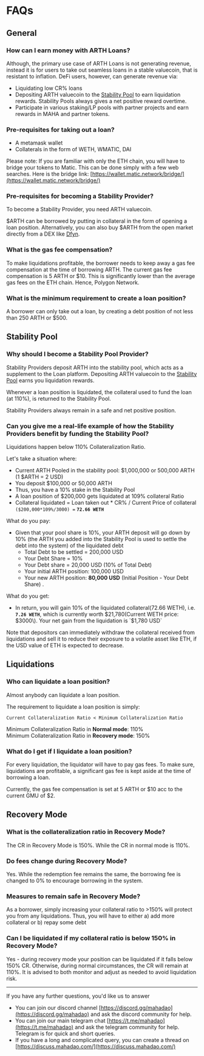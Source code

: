# FAQs

## General

### How can I earn money with ARTH Loans?

Although, the primary use case of ARTH Loans is not generating revenue, instead it is for users to take out seamless loans in a stable valuecoin, that is resistant to inflation. DeFi users, however, can generate revenue via: 

* Liquidating low CR% loans  
* Depositing ARTH valuecoin to the [Stability Pool](stability-pool.md) to earn liquidation rewards. Stability Pools always gives a net positive reward overtime.   
* Participate in various staking/LP pools with partner projects and earn rewards in MAHA and partner tokens. 

### Pre-requisites for taking out a loan?

* A metamask wallet 
* Collaterals in the form of WETH, WMATIC, DAI 

Please note: If you are familiar with only the ETH chain, you will have to bridge your tokens to Matic. This can be done simply with a few web searches. Here is the bridge link: [https://wallet.matic.network/bridge/](https://wallet.matic.network/bridge/)

### Pre-requisites for becoming a Stability Provider?

To become a Stability Provider, you need ARTH valuecoin. 

$ARTH can be borrowed by putting in collateral in the form of opening a loan position. Alternatively, you can also buy $ARTH from the open market directly from a DEX like [Dfyn](https://dfyn.network/).

### What is the gas fee compensation? 

To make liquidations profitable, the borrower needs to keep away a gas fee compensation at the time of borrowing ARTH. The current gas fee compensation is 5 ARTH or $10. This is significantly lower than the average gas fees on the ETH chain. Hence, Polygon Network.  

### What is the minimum requirement to create a loan position?  

A borrower can only take out a loan, by creating a debt position of not less than 250 ARTH or $500. 

## Stability Pool 

### Why should I become a Stability Pool Provider?

Stability Providers deposit ARTH into the stability pool, which acts as a supplement to the Loan platform. Depositing ARTH valuecoin to the [Stability Pool](stability-pool.md) earns you liquidation rewards.

Whenever a loan position is liquidated, the collateral used to fund the loan \(at 110%\), is returned to the Stability Pool.   
  
Stability Providers always remain in a safe and net positive position. 

### Can you give me a real-life example of how the Stability Providers benefit by funding the Stability Pool?

Liquidations happen below 110% Collateralization Ratio.  
  
Let's take a situation where: 

* Current ARTH Pooled in the stability pool: $1,000,000 or 500,000 ARTH \(1 $ARTH = 2 USD\) 
* You deposit $100,000 or 50,000 ARTH 
* Thus, you have a 10% stake in the Stability Pool
* A loan position of $200,000 gets liquidated at 109% collateral Ratio
* Collateral liquidated = Loan taken out \* CR% / Current Price of collateral `($200,000*109%/3000) =` **`72.66 WETH`**  

What do you pay: 

* Given that your pool share is 10%, your ARTH deposit will go down by 10% \(the ARTH you added into the Stability Pool is used to settle the debt into the system\) of the liquidated debt 
  * Total Debt to be settled = 200,000 USD
  * Your Debt Share = 10% 
  * Your Debt share = 20,000 USD \(10% of Total Debt\)
  * Your initial ARTH position: 100,000 USD
  * Your new ARTH position: **80,000 USD** \(Initial Position - Your Debt Share\) .

What do you get:

* In return, you will gain 10% of the liquidated collateral\(72.66 WETH\), i.e. **`7.26 WETH`**, which is currently worth $21,780\(Current WETH price: $3000\). Your net gain from the liquidation is `$1,780 USD`  

Note that depositors can immediately withdraw the collateral received from liquidations and sell it to reduce their exposure to a volatile asset like ETH, if the USD value of ETH is expected to decrease. 

## Liquidations 

### Who can liquidate a loan position? 

Almost anybody can liquidate a loan position. 

The requirement to liquidate a loan position is simply: 

`Current Collateralization Ratio < Minimum Collateralization Ratio` 

Minimum Collateralization Ratio in **Normal mode**: 110%   
Minimum Collateralization Ratio in **Recovery mode**: 150% 

### What do I get if I liquidate a loan position?

For every liquidation, the liquidator will have to pay gas fees. To make sure, liquidations are profitable, a significant gas fee is kept aside at the time of borrowing a loan. 

Currently, the gas fee compensation is set at 5 ARTH or $10 acc to the current GMU of $2. 

## Recovery Mode 

### **What is the collateralization ratio in Recovery Mode?** 

The CR in Recovery Mode is 150%. While the CR in normal mode is 110%. 

### **Do fees change during Recovery Mode?**

Yes. While the redemption fee remains the same, the borrowing fee is changed to 0% to encourage borrowing in the system. 

### **Measures to remain safe in Recovery Mode?**

As a borrower, simply increasing your collateral ratio to &gt;150% will protect you from any liquidations. Thus, you will have to either a\) add more collateral or b\) repay some debt 

### Can I be liquidated if my collateral ratio is below 150% in Recovery Mode? 

Yes - during recovery mode your position can be liquidated if it falls below 150% CR. Otherwise, during normal circumstances, the CR will remain at 110%. It is advised to both monitor and adjust as needed to avoid liquidation risk.

 ---

If you have any further questions, you'd like us to answer

* You can join our discord channel [https://discord.gg/mahadao](https://discord.gg/mahadao) and ask the discord community for help.
* You can join our main telegram chat [https://t.me/mahadao](https://t.me/mahadao) and ask the telegram community for help. Telegram is for quick and short queries.
* If you have a long and complicated query, you can create a thread on [https://discuss.mahadao.com/](https://discuss.mahadao.com/) 





